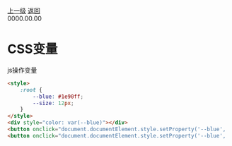 <div class="extend-header">
    <div class="info">
        <div class="record">
            <a class="back" href="./">上一级</a>
            <a class="back" href="./">返回</a>
        </div>        
        <div class="mini">
            <span>0000.00.00</span>
        </div>
    </div>
    <div class="content"></div>
</div>
<div class="content-header">
<h1>CSS变量</h1>
</div>

js操作变量
```html
<style>
    :root {
        --blue: #1e90ff;
        --size: 12px;
    }
</style>
<div style="color: var(--blue)"></div>
<button onclick="document.documentElement.style.setProperty('--blue', '#f00')">字体颜色</button>
<button onclick="document.documentElement.style.setProperty('--blue', '#f00')">增加字号</button>
```
